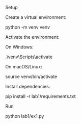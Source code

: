Setup

Create a virtual environment:

python -m venv venv

Activate the environment:

On Windows:

.\venv\Scripts\activate

On macOS/Linux:

source venv/bin/activate

Install dependencies:

pip install -r lab1/requirements.txt

Run

python lab1/ex1.py

